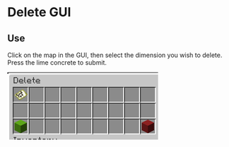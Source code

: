 # Delete GUI

## Use

Click on the map in the GUI, then select the dimension you wish to delete. Press the lime concrete to submit.

![Delete GUI](../assets/delete_gui.png)
